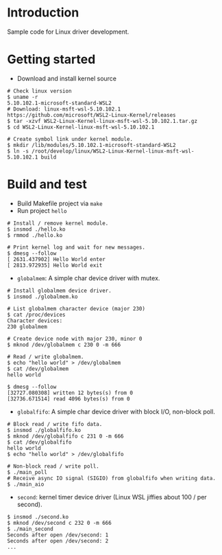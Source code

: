 # Introduction
Sample code for Linux driver development.

# Getting started
- Download and install kernel source
```shell
# Check linux version
$ uname -r
5.10.102.1-microsoft-standard-WSL2
# Download: linux-msft-wsl-5.10.102.1 https://github.com/microsoft/WSL2-Linux-Kernel/releases
$ tar -xzvf WSL2-Linux-Kernel-linux-msft-wsl-5.10.102.1.tar.gz
$ cd WSL2-Linux-Kernel-linux-msft-wsl-5.10.102.1

# Create symbol link under kernel module.
$ mkdir /lib/modules/5.10.102.1-microsoft-standard-WSL2
$ ln -s /root/develop/linux/WSL2-Linux-Kernel-linux-msft-wsl-5.10.102.1 build

```
# Build and test
- Build Makefile project via `make`
- Run project `hello`

```shell
# Install / remove kernel module.
$ insmod ./hello.ko
$ rmmod ./hello.ko

# Print kernel log and wait for new messages.
$ dmesg --follow
[ 2631.437902] Hello World enter
[ 2813.972935] Hello World exit
```
- `globalmem`: A simple char device driver with mutex.
```shell
# Install globalmem device driver.
$ insmod ./globalmem.ko

# List globalmem character device (major 230)
$ cat /proc/devices
Character devices:
230 globalmem

# Create device node with major 230, minor 0
$ mknod /dev/globalmem c 230 0 -m 666

# Read / write globalmem.
$ echo "hello world" > /dev/globalmem
$ cat /dev/globalmem
hello world

$ dmesg --follow
[32727.080308] written 12 bytes(s) from 0
[32736.671514] read 4096 bytes(s) from 0
```

- `globalfifo`: A simple char device driver with block I/O, non-block poll.
```shell
# Block read / write fifo data.
$ insmod ./globalfifo.ko
$ mknod /dev/globalfifo c 231 0 -m 666
$ cat /dev/globalfifo
hello world
$ echo "hello world" > /dev/globalfifo

# Non-block read / write poll.
$ ./main_poll
# Receive async IO signal (SIGIO) from globalfifo when writing data.
$ ./main_aio
```
- `second`: kernel timer device driver (Linux WSL jiffies about 100 / per second).
```shell
$ insmod ./second.ko
$ mknod /dev/second c 232 0 -m 666
$ ./main_second
Seconds after open /dev/second: 1
Seconds after open /dev/second: 2
...
```
